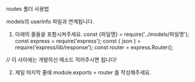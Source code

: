 routes 폴더 사용법

models의 userInfo 파일과 연계됩니다. 

1. 아래의 줄들을 포함시켜주세요.
const {파일명} = require('../models/파일명');
const express = require('express');
const { json } = require('express/lib/response');
const router = express.Router();

// 이 사이에는 개발하신 메소드 적어주시면 됩니다!

2. 제일 마지막 줄에 module.exports = router 를 작성해주세요.
